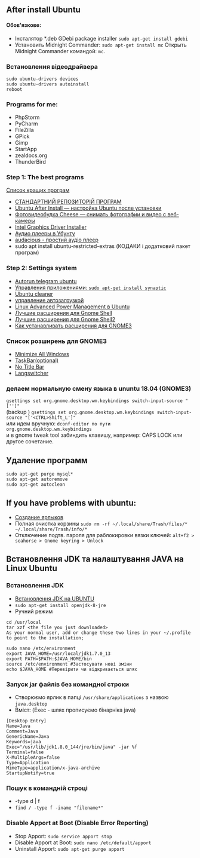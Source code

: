 ## After install Ubuntu

#### Обов'язкове: 
+ Інсталятор *.deb GDebi package installer ```sudo apt-get install gdebi```
+ Установить Midnight Commander: ```sudo apt-get install mc``` Открыть Midnight Commander командой: ```mc```.

### Встановлення відеодрайвера
```
sudo ubuntu-drivers devices
sudo ubuntu-drivers autoinstall
reboot
```
### Programs for me:
+ PhpStorm
+ PyCharm
+ FileZilla
+ GPick
+ Gimp
+ StartApp
+ zealdocs.org
+ ThunderBird


### Step 1: The best programs
[Список кращих програм](https://losst.ru/luchshie-programmy-dlya-ubuntu)
+ [СТАНДАРТНИЙ РЕПОЗИТОРІЙ ПРОГРАМ](https://en.uptodown.com/ubuntu)
+ [Ubuntu After Install — настройка Ubuntu после установки](http://ualinux.com/ru/ubuntu-apps-standard/45929-ubuntu-after-install)
+ [Фотовидеобудка Cheese — снимать фотографии и видео с веб-камеры](http://ualinux.com/ru/ubuntu-apps-multimedia/39816-cheese) 
+ [Intel Graphics Driver Installer](https://01.org/linuxgraphics/downloads)
+ [Аудио плееры в Убунту](http://softhelp.org.ua/?p=3390)
+ [audacious - простий аудіо плеєр](http://audacious-media-player.org/)
+ sudo apt install ubuntu-restricted-extras (КОДАКИ і додатковий пакет програм)

### Step 2: Settings system
+ [Autorun telegram ubuntu](https://askubuntu.com/questions/644762/telegram-at-startup)
+ [Управления приложениями: ```sudo apt-get install synaptic```](https://losst.ru/spisok-ustanovlennyh-programm-v-ubuntu)
+ [Ubuntu cleaner](http://compizomania.blogspot.com/2016/12/linux-ubuntu-cleaner.html)
+ [управление автозагрузкой](http://meandubuntu.ru/2009/04/%D1%83%D0%BF%D1%80%D0%B0%D0%B2%D0%BB%D0%B5%D0%BD%D0%B8%D0%B5-%D0%B0%D0%B2%D1%82%D0%BE%D0%B7%D0%B0%D0%B3%D1%80%D1%83%D0%B7%D0%BA%D0%BE%D0%B9/)
+ [Linux Advanced Power Management в Ubuntu](http://forum.ubuntu.ru/index.php?topic=219057.0)
+ [Лучшие расширения для Gnome Shell](https://linuxthebest.net/luchshie-rasshireniya-dlya-gnome-shell/)
+ [Лучшие расширения для Gnome Shell2](https://losst.ru/luchshie-rasshireniya-gnome-3#1_Dash_to_Dock)
+ [Как устанавливать расширения для GNOME3](https://itsfoss.com/gnome-shell-extensions/)

### Список розширень для GNOME3
+ [Minimize All Windows](https://extensions.gnome.org/extension/760/minimize-all/)
+ [TaskBar(optional)](https://extensions.gnome.org/extension/584/taskbar/)
+ [No Title Bar](https://extensions.gnome.org/extension/1267/no-title-bar/)
+ [Langswitcher](https://extensions.gnome.org/extension/733/langswitcher/)

### делаем нормальную смену языка в ununtu 18.04 (GNOME3)
```gsettings set org.gnome.desktop.wm.keybindings switch-input-source "['']"``` \
(backup ) ```gsettings set org.gnome.desktop.wm.keybindings switch-input-source "['<CTRL>Shift_L']"``` \
  или идем вручную: ```dconf-editor по пути org.gnome.desktop.wm.keybindings``` \
  и в gnome tweak tool забиндить клавишу, например: CAPS LOCK или другое сочетание.
  

## Удаление программ
```
sudo apt-get purge mysql*
sudo apt-get autoremove
sudo apt-get autoclean
```

## If you have problems with ubuntu:
+ [Создание ярлыков](http://www.linuxrussia.com/shortcut-ubuntu-sh.html)
+ Полная очистка корзины
```sudo rm -rf ~/.local/share/Trash/files/* ~/.local/share/Trash/info/*```
+ Отключение подтв. пароля для раблокировки вязки ключей: ```alt+f2 > seahorse > Gnome keyring > Unlock```

## Встановлення JDK та налаштування JAVA на Linux Ubuntu

### Встановлення JDK
+ [Встановлення JDK на UBUNTU](https://www.digitalocean.com/community/tutorials/java-ubuntu-apt-get-ru)
+ ```sudo apt-get install openjdk-8-jre```
+ Ручний режим
```
cd /usr/local
tar xzf <the file you just downloaded>
As your normal user, add or change these two lines in your ~/.profile to point to the installation;

sudo nano /etc/environment
export JAVA_HOME=/usr/local/jdk1.7.0_13
export PATH=$PATH:$JAVA_HOME/bin
source /etc/environment #Застосувати нові зміни
echo $JAVA_HOME #Перевірити чи відкривається шлях
```


### Запуск jar файлів без командної строки
+ Створюємо ярлик в папці ```/usr/share/applications``` з назвою ```java.desktop```
+ Вміст: (Exec - шлях прописуємо бінарніка java)
```
[Desktop Entry]
Name=Java
Comment=Java
GenericName=Java
Keywords=java
Exec="/usr/lib/jdk1.8.0_144/jre/bin/java" -jar %f
Terminal=false
X-MultipleArgs=false
Type=Application
MimeType=application/x-java-archive
StartupNotify=true
```

### Пошук в командній строці
+ -type d | f
+ ```find / -type f -iname "filename*"```

### Disable Apport at Boot (Disable Error Reporting)
+ Stop Apport: ```sudo service apport stop```
+ Disable Apport at Boot: ```sudo nano /etc/default/apport```
+ Uninstall Apport: ```sudo apt-get purge apport```
